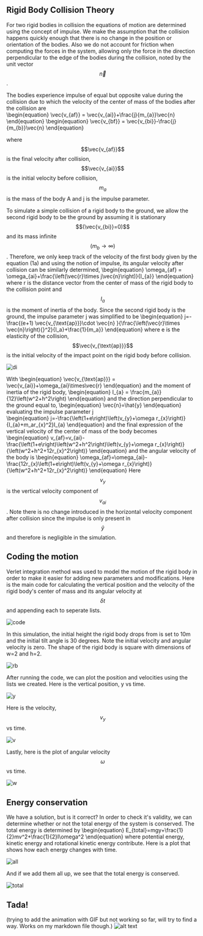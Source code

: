 
## Rigid Body Collision Theory  

For two rigid bodies in collision the equations of motion are determined using the concept of impulse. We make the assumption that the collision happens quickly enough that there is no change in the position or orientation of the bodies. Also we do not account for friction when computing the forces in the system, allowing only the force in the direction perpendicular to the edge of the bodies during the collision, noted by the unit vector $$\vec{n}$$. 

The bodies experience impulse of equal but opposite value during the collision due to which the velocity of the center of mass of the bodies after the collision are  
\begin{equation}
\vec{v_{af}} = \vec{v_{ai}}+\frac{j}{m_{a}}\vec{n} 
\end{equation}
\begin{equation}
\vec{v_{bf}} = \vec{v_{bi}}-\frac{j}{m_{b}}\vec{n}
\end{equation}

where $$\vec{v_{af}}$$ is the final velocity after collision, $$\vec{v_{ai}}$$ is the initial velocity before collision, $$m_{a}$$ is the mass of the body A and j is the impulse parameter.  

To simulate a simple collision of a rigid body to the ground, we allow the second rigid body to be the ground by assuming it is stationary $$(\vec{v_{bi}}=0)$$ and its mass infinite $$(m_{b}\rightarrow\infty)$$. Therefore, we only keep track of the velocity of the first body given by the equation (1a) and using the notion of impulse, its angular velocity after collision can be similarly determined, 
\begin{equation}
\omega_{af} = \omega_{ai}+\frac{\left(\vec{r}\times j\vec{n}\right)}{I_{a}}
\end{equation} 
where r is the distance vector from the center of mass of the rigid body to the collision point and $$I_{a}$$ is the moment of inertia of the body. 
Since the second rigid body is the ground, the impulse parameter j was simplified to be 
\begin{equation}
j=-\frac{(e+1) \vec{v_{\text{ap}}}\cdot \vec{n} }{\frac{\left(\vec{r}\times \vec{n}\right){}^2}{I_a}+\frac{1}{m_a}}
\end{equation}
where e is the elasticity of the collision, $$\vec{v_{\text{ap}}}$$ is the initial velocity of the impact point on the rigid body before collision. 

![di](https://github.com/nkhishig/nkhishig.github.io/blob/master/_posts/images/Untitled%20Diagram.jpg?raw=true)

With
\begin{equation}
\vec{v_{\text{ap}}} = \vec{v_{ai}}+\omega_{ai}\times\vec{r}
\end{equation}
and the moment of inertia of the rigid body, 
\begin{equation}
I_{a} = \frac{m_{a}}{12}\left(w^2+h^2\right)
\end{equation}
and the direction perpendicular to the ground equal to,
\begin{equation}
\vec{n}=\hat{y}
\end{equation}
evaluating the impulse parameter j  
\begin{equation}
j=-\frac{\left(1+e\right)\left(v_{y}+\omega r_{x}\right)}{I_{a}+m_ar_{x}^2}I_{a}
\end{equation}
and the final expression of the vertical velocity of the center of mass of the body becomes 
\begin{equation}
v_{af}=v_{ai}-\frac{\left(1+e\right)\left(w^2+h^2\right)\left(v_{y}+\omega r_{x}\right)}{\left(w^2+h^2+12r_{x}^2\right)}
\end{equation}
and the angular velocity of the body is 
\begin{equation}
\omega_{af}=\omega_{ai}-\frac{12r_{x}\left(1+e\right)\left(v_{y}+\omega r_{x}\right)}{\left(w^2+h^2+12r_{x}^2\right)}
\end{equation}
Here $$v_{y}$$ is the vertical velocity component of $$v_{ai}$$.
Note there is no change introduced in the horizontal velocity component after collision since the impulse is only present in $$\hat{y}$$ and therefore is negligible in the simulation. 

## Coding the motion
Verlet integration method was used to model the motion of the rigid body in order to make it easier for adding new parameters and modifications. 
Here is the main code for calculating the  vertical position and the velocity of the rigid body's center of mass and its angular velocity at $$\delta t$$ and appending each to seperate lists. 

![code](https://github.com/nkhishig/nkhishig.github.io/blob/master/_posts/images/code.jpg?raw=true)

In this simulation, the initial height the rigid body drops from is set to 10m and the initial tilt angle is 30 degrees. Note the initial velocity and angular velocity is zero. The shape of the rigid body is square with dimensions of w=2 and h=2. 

![rb](https://github.com/nkhishig/nkhishig.github.io/blob/master/_posts/images/gf.jpg?raw=true)


After running the code, we can plot the position and velocities using the lists we created. Here is the vertical position, y vs time.  

![y](https://github.com/nkhishig/nkhishig.github.io/blob/master/_posts/images/y.jpg?raw=true)

Here is the velocity, $$v_{y}$$ vs time. 

![v](https://github.com/nkhishig/nkhishig.github.io/blob/master/_posts/images/v.jpg?raw=true)

Lastly, here is the plot of angular velocity $$\omega$$ vs time. 

![w](https://github.com/nkhishig/nkhishig.github.io/blob/master/_posts/images/omega.jpg?raw=true)

## Energy conservation 
We have a solution, but is it correct? In order to check it's validity, we can determine whether or not the total energy of the system is conserved. 
The total energy is determined by
\begin{equation}
E_{total}=mgy+\frac{1}{2}mv^2+\frac{1}{2}I\omega^2
\end{equation}
where potential energy, kinetic energy and rotational kinetic energy contribute. 
Here is a plot that shows how each energy changes with time.  

![all](https://github.com/nkhishig/nkhishig.github.io/blob/master/_posts/images/all2.jpg?raw=true)

And if we add them all up, we see that the total energy is conserved. 

![total](https://github.com/nkhishig/nkhishig.github.io/blob/master/_posts/images/totalE.jpg?raw=true)

## Tada!
(trying to add the animation with GIF but not working so far, will try to find a way. Works on my markdown file though.)
![alt text](https://github.com/nkhishig/nkhishig.github.io/blob/master/_posts/images/another.gif)

